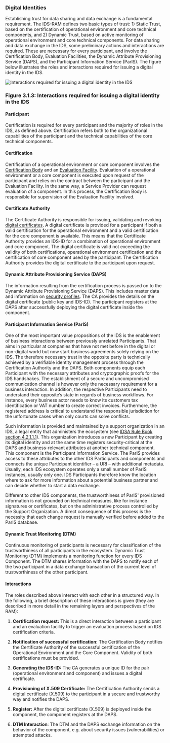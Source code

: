 ### Digital Identities ###

Establishing trust for data sharing and data exchange is a fundamental
requirement. The IDS-RAM defines two basic types of trust: 1) Static
Trust, based on the certification of operational environment and core technical
components, and 2) Dynamic Trust, based on active monitoring of
operational environment and core technical components. For data sharing and data
exchange in the IDS, some preliminary actions and interactions are
required. These are necessary for every participant, and involve the
Certification Body, Evaluation Facilities, the Dynamic Attribute
Provisioning Service (DAPS), and the Participant Information Service (ParIS).
The figure below illustrates the roles and interactions required for issuing a digital
identity in the IDS.

![ Interactions required for issuing a digital identity in the
IDS](./media/DigitalIdentities.png)

### Figure 3.1.3: Interactions required for issuing a digital identity in the IDS

#### Participant ####

Certification is required for every participant and the majority of
roles in the IDS, as defined above. Certification refers both to the
organizational capabilities of the participant and the technical
capabilities of the core technical components.

#### Certification ####

Certification of a operational environment or core component involves the
[Certification Body](../../4_Perspectives_of_the_Reference_Architecture_Model/4_2_Certification_Perspective/4_2_2_Roles.md) and an [Evaluation Facility](../../4_Perspectives_of_the_Reference_Architecture_Model/4_2_Certification_Perspective/4_2_2_Roles.md).
Evaluation of a operational environment or a core component is executed upon request
of the participant and relies on the contract between the participant
and the Evaluation Facility. In the same way, a Service Provider can
request evaluation of a component. In this process, the Certification
Body is responsible for supervision of the Evaluation Facility involved.

#### Certificate Authority ####

The Certificate Authority is responsible for issuing, validating and
revoking [digital certificates](../../4_Perspectives_of_the_Reference_Architecture_Model/4_1_Security_Perspective/4_1_2_Identity_and_Trust_Management.md). A digital certificate
is provided for a participant if both a valid certification for the
operational environment and a valid certification for the core component is
available. This means that the Certificate Authority provides an
IDS-ID for a combination of operational environment and core component. The digital
certificate is valid not exceeding the validity of both certifications,
operational environment certification and the certification of core component used
by the participant. The Certification Authority provides the digital
certificate to the participant upon request.

#### Dynamic Attribute Provisioning Service (DAPS) ####

The information resulting from the certification process is passed on to
the Dynamic Attribute Provisioning Service (DAPS). This includes master
data and information on [security profiles](../../4_Perspectives_of_the_Reference_Architecture_Model/4_2_Certification_Perspective/4_2_4_Component_Certification.md#connector-trust-levels). The CA provides the details on the digital certificate
(public key and IDS-ID). The participant registers at the DAPS after
successfully deploying the digital certificate inside the component.

#### Participant Information Service (ParIS) ####

One of the most important value propositions of the IDS is the enablement of business interactions between previously unrelated Participants. That aims in particular at companies that have not met before in the digital or non-digital world but now start business agreements solely relying on the IDS. The therefore necessary trust in the opposite party is technically achieved by a verifiable identity management process through the Certification Authority and the DAPS. Both components equip each Participant with the necessary attributes and cryptographic proofs for the IDS handshakes. The establishment of a secure and uncompromised communication channel is however only the necessary requirement for a business interaction. In addition, the respective Participants need to understand their opposite’s state in regards of business workflows. For instance, every business actor needs to know its customers tax identification or VAT number to create correct invoices. Furthermore, the registered address is critical to understand the responsible jurisdiction for the unfortunate cases when only courts can solve conflicts.

Such information is provided and maintained by a support organization in an IDS, a legal entity that administers the ecosystem (see [IDSA Rule Book section 4.2.1.1.1](https://internationaldataspaces.org/download/19008/)). This organization introduces a new Participant by creating its digital identity and at the same time registers security-critical at the DAPS and business-relevant attributes at another technical component. This component is the Participant Information Service. The ParIS provides access to these attributes to the other IDS Participants and components and connects the unique Participant identifier – a URI – with additional metadata. Usually, each IDS ecosystem operates only a small number of ParIS instances, usually only one. IDS Participants therefore know the location where to ask for more information about a potential business partner and can decide whether to start a data exchange.

Different to other IDS components, the trustworthiness of ParIS' provisioned information is not grounded on technical measures, like for instance signatures or certificates, but on the administrative process controlled by the Support Organization. A direct consequence of this process is the necessity that each change request is manually verified before added to the ParIS database.

#### Dynamic Trust Monitoring (DTM) ####

Continuous monitoring of participants is necessary for classification of
the trustworthiness of all participants in the ecosystem. Dynamic Trust
Monitoring (DTM) implements a monitoring function for every IDS
Component. The DTM shares information with the DAPS to notify each of
the two participant in a data exchange transaction of the current level
of trustworthiness of the other participant.

#### Interactions ####

The roles described above interact with each other in a structured way.
In the following, a brief description of these interactions is given
(they are described in more detail in the remaining layers and perspectives of the RAM):

1. **Certification request:** This is a direct interaction between a
    participant and an evaluation facility to trigger an evaluation
    process based on IDS certification criteria.

2. **Notification of successful certification:** The Certification Body
    notifies the Certificate Authority of the successful certification
    of the Operational Environment and the Core Component. Validity of both
    certifications must be provided.

3. **Generating the IDS-ID:** The CA generates a unique ID for the pair
    (operational environment and component) and issues a digital certificate.

4. **Provisioning of X.509 Certificate:** The Certification Authority
    sends a digital certificate (X.509) to the participant in a secure
    and trustworthy way and notifies the DAPS.

5. **Register:** After the digital certificate (X.509) is deployed
    inside the component, the component registers at the DAPS.

6. **DTM Interaction**: The DTM and the DAPS exchange information on
    the behavior of the component, e.g. about security issues
    (vulnerabilities) or attempted attacks.
